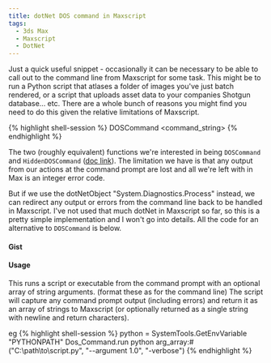 ```yaml
---
title: dotNet DOS command in Maxscript
tags:
  - 3ds Max
  - Maxscript
  - DotNet
---
```


Just a quick useful snippet - occasionally it can be necessary to be able to call out to the command line from Maxscript for some task. This might be to run a Python script that atlases a folder of images you've just batch rendered, or a script that uploads asset data to your companies Shotgun database... etc. There are a whole bunch of reasons you might find you need to do this given the relative limitations of Maxscript.

{% highlight shell-session %}
DOSCommand <command_string>
{% endhighlight %}

The two (roughly equivalent) functions we're interested in being `DOSCommand` and `HiddenDOSCommand` ([doc link](http://help.autodesk.com/view/3DSMAX/2016/ENU/?guid=__files_GUID_846B6AB0_EFF6_43E5_8A67_8D348FF78A57_htm)). The limitation we have is that any output from our actions at the command prompt are lost and all we're left with in Max is an integer error code.

But if we use the dotNetObject "System.Diagnostics.Process" instead, we can redirect any output or errors from the command line back to be handled in Maxscript. I've not used that much dotNet in Maxscript so far, so this is a pretty simple implementation and I won't go into details. All the code for an alternative to `DOSCommand` is below.

#### Gist
<script src="https://gist.github.com/ross-g/38696ac49da9ee0d8d4a.js"></script>

#### Usage
This runs a script or executable from the command prompt with an optional array of string arguments. (format these as for the command line) The script will capture any command prompt output (including errors) and return it as an array of strings to Maxscript (or optionally returned as a single string with newline and return characters).

eg
{% highlight shell-session %}
python = SystemTools.GetEnvVariable "PYTHONPATH"
Dos_Command.run python arg_array:#("C:\path\to\script.py", "--argument 1.0", "-verbose")
{% endhighlight %}
